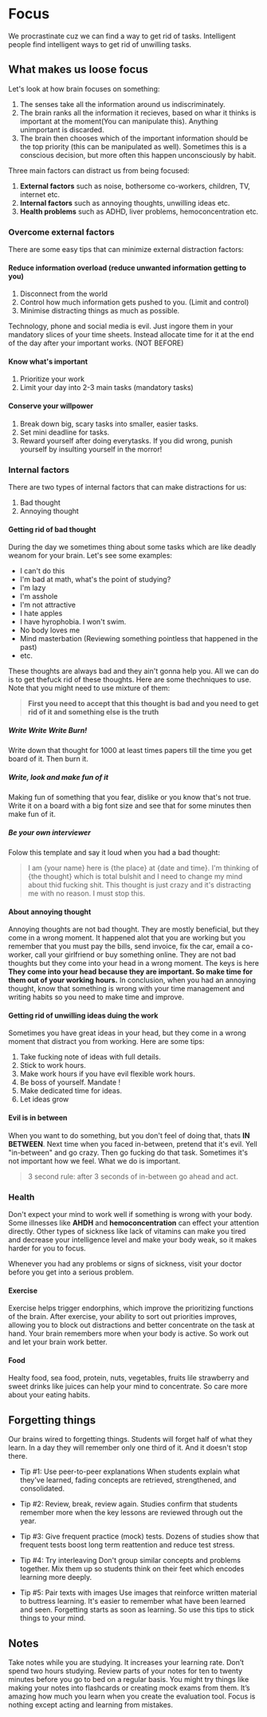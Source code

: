 # Focus

We procrastinate cuz we can find a way to get rid of tasks. Intelligent people find intelligent ways to get rid of unwilling tasks.

## What makes us loose focus

Let's look at how brain focuses on something:

1. The senses take all the information around us indiscriminately.
2. The brain ranks all the information it recieves, based on whar it thinks is important at the moment(You can manipulate this). Anything unimportant is discarded.
3. The brain then chooses which of the important information should be the top priority (this can be manipulated as well). Sometimes this is a conscious decision, but more often this happen unconsciously by habit.

Three main factors can distract us from being focused:

1. **External factors** such as noise, bothersome co-workers, children, TV, internet etc.
2. **Internal factors** such as annoying thoughts, unwilling ideas etc.
3. **Health problems** such as ADHD, liver problems, hemoconcentration etc.

### Overcome external factors

There are some easy tips that can minimize external distraction factors:

#### Reduce information overload (reduce unwanted information getting to you)

1. Disconnect from the world
2. Control how much information gets pushed to you. (Limit and control)
3. Minimise distracting things as much as possible.

Technology, phone and social media is evil. Just ingore them in your mandatory slices of your time sheets. Instead allocate time for it at the end of the day after your important works. (NOT BEFORE)

#### Know what's important

1. Prioritize your work
2. Limit your day into 2-3 main tasks (mandatory tasks)

#### Conserve your willpower

1. Break down big, scary tasks into smaller, easier tasks.
2. Set mini deadline for tasks.
3. Reward yourself after doing everytasks. If you did wrong, punish yourself by insulting yourself in the morror!

### Internal factors

There are two types of internal factors that can make distractions for us:

1. Bad thought
2. Annoying thought

#### Getting rid of bad thought

During the day we sometimes thing about some tasks which are like deadly weanom for your brain. Let's see some examples:

- I can't do this
- I'm bad at math, what's the point of studying?
- I'm lazy
- I'm asshole
- I'm not attractive
- I hate apples
- I have hyrophobia. I won't swim.
- No body loves me
- Mind masterbation (Reviewing something pointless that happened in the past)
- etc.

These thoughts are always bad and they ain't gonna help you. All we can do is to get thefuck rid of these thoughts. Here are some thechniques to use. Note that you might need to use mixture of them:

> **First you need to accept that this thought is bad and you need to get rid of it and something else is the truth**

##### Write Write Write Burn!

Write down that thought for 1000 at least times papers till the time you get board of it. Then burn it.

##### Write, look and make fun of it

Making fun of something that you fear, dislike or you know that's not true. Write it on a board with a big font size and see that for some minutes then make fun of it.

##### Be your own interviewer

Folow this template and say it loud when you had a bad thought:

> I am {your name} here is {the place} at {date and time}. I'm thinking of {the thought} which is total bulshit and I need to change my mind about thid fucking shit. This thought is just crazy and it's distracting me with no reason. I must stop this.

#### About annoying thought

Annoying thoughts are not bad thought. They are mostly beneficial, but they come in a wrong moment. It happened alot that you are working but you remember that you must pay the bills, send invoice, fix the car, email a co-worker, call your girlfriend or buy something online. They are not bad thoughts but they come into your head in a wrong moment. The keys is here **They come into your head because they are important. So make time for them out of your working hours.** In conclusion, when you had an annoying thought, know that something is wrong with your time management and writing habits so you need to make time and improve.

#### Getting rid of unwilling ideas duing the work

Sometimes you have great ideas in your head, but they come in a wrong moment that distract you from working. Here are some tips:

1. Take fucking note of ideas with full details.
2. Stick to work hours.
3. Make work hours if you have evil flexible work hours.
4. Be boss of yourself. Mandate !
5. Make dedicated time for ideas.
6. Let ideas grow

#### Evil is in between

When you want to do something, but you don't feel of doing that, thats **IN BETWEEN**.
Next time when you faced in-between, pretend that it's evil. Yell "in-between" and go crazy. Then go fucking do that task.
Sometimes it's not important how we feel. What we do is important.



> 3 second rule: after 3 seconds of in-between go ahead and act.

### Health

Don't expect your mind to work well if something is wrong with your body. Some illnesses like **AHDH** and **hemoconcentration** can effect your attention directly. Other types of sickness like lack of vitamins can make you tired and decrease your intelligence level and make your body weak, so it makes harder for you to focus.

Whenever you had any problems or signs of sickness, visit your doctor before you get into a serious problem.

#### Exercise

Exercise helps trigger endorphins, which improve the prioritizing functions of the brain. After exercise, your ability to sort out priorities improves, allowing you to block out distractions and better concentrate on the task at hand. Your brain remembers more when your body is active. So work out and let your brain work better.

#### Food

Healty food, sea food, protein, nuts, vegetables, fruits lile strawberry and sweet drinks like juices can help your mind to concentrate. So care more about your eating habits.

## Forgetting things

Our brains wired to forgetting things. Students will forget half of what they learn. In a day they will remember only one third of it. And it doesn't stop there.

- Tip #1: Use peer-to-peer explanations
When students explain what they've learned, fading concepts are retrieved, strengthened, and consolidated.

- Tip #2: Review, break, review again.
Studies confirm that students remember more when the key lessons are reviewed through out the year.

- Tip #3: Give frequent practice (mock) tests.
Dozens of studies show that frequent tests boost long term reattention and reduce test stress.

- Tip #4: Try interleaving
Don't group similar concepts and problems together. Mix them up so students think on their feet which encodes learning more deeply.

- Tip #5: Pair texts with images
Use images that reinforce written material to buttress learning. It's easier to remember what have been learned and seen.
Forgetting starts as soon as learning. So use this tips to stick things to your mind.

## Notes

Take notes while you are studying. It increases your learning rate. Don’t spend two hours studying. Review parts of your notes for ten to twenty minutes before you go to bed on a regular basis. You might try things like making your notes into flashcards or creating mock exams from them. It’s amazing how much you learn when you create the evaluation tool. Focus is nothing except acting and learning from mistakes.

